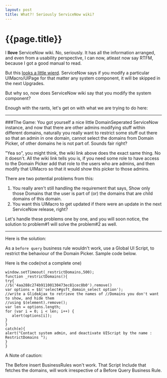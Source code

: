 ```yaml
---
layout: post
title: What?! Seriously ServiceNow wiki?
--- 
```




 {{page.title}}
======================================================




I **llove** ServiceNow wiki. No, seriously. It has all the information arranged, and even from a usability perspective, I can now, atleast now say RTFM, because I got a good manual to read.

But this [looks a little wierd](http://wiki.servicenow.com/index.php?title=Domain_Separation_Setup#Restricting_Access_to_Domain_Selection_by_Role). ServiceNow says if you modify a particular UIMacro/UIPage for that matter any system component, it will be skipped in the next Upgrades.

But why so, now does ServiceNow wiki say that you modify the system component?

Enough with the rants, let's get on with what we are trying to do here:

---
###The Game:
You got yourself a nice little DomainSeperated ServiceNow instance, and now that there are other admins modifying stuff within different domains, naturally you really want to restrict some stuff out there so that an admin in one domain, cannot select the domains from Domain Picker, of other domains he is not part of. Sounds fair right?

"Yea so", you might think, the wiki link above does the exact same thing. No it doesn't. All the wiki link tells you is, if you need some role to have access to the Domain Picker add that role to the users who are admins, and then modify that UIMacro so that it would show this picker to those admins.

There are two potential problems from this:

1. You really aren't still handling the requirement that says, Show only those Domains that the user is part of (or) the domains that are child domains of this domain.
2. You want this UIMacro to get updated if there were an update in the next ServiceNow release, right?


Let's handle these problems one by one, and you will soon notice, the solution to problem#1 will solve the problem#2 as well.

-----
Here is the solution:

As a `before query` business rule wouldn't work, use a Global UI Script, to restrict the behaviour of the Domain Picker. Sample code below.

Here is the code(not a complete one)

```
window.setTimeout(_restrictDomains,500);
function _restrictDomains(){
try{
//$('4aa288c274b91100130473ec81cec8b0').remove()
var options = $$('select#gsft_domain_select option');
//write a GlideAjax to retrieve the names of //Domains you don't want to show, and hide them
//using $(element).remove();
var len = options.length;
for (var i = 0; i < len; i++) {
   alert(options[i]);
}
}
catch(e){
alert("Contact system admin, and deactivate UIScript by the name : RestrictDomains ");
}
}

```

A Note of caution:

The Before insert BusinessRules won't work. That Script Include that fetches the domains, will work irrespective of a Before Query Business Rule.




